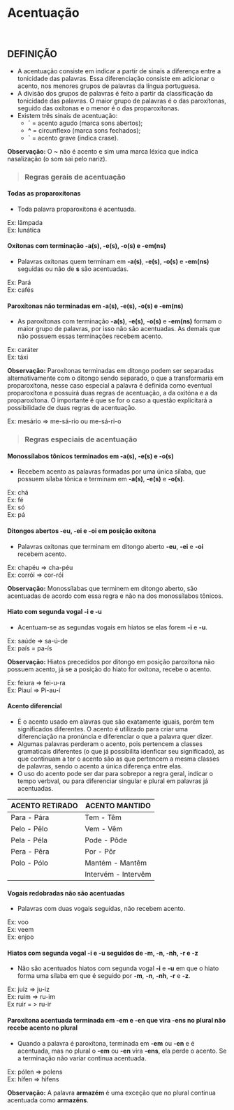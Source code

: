 # Acentuação

<br>

## DEFINIÇÃO
* A acentuação consiste em indicar a partir de sinais a diferença entre a tonicidade das palavras. Essa diferenciação consiste em adicionar o acento, nos menores grupos de palavras da língua portuguesa.
* A divisão dos grupos de palavras é feito a partir da classificação da tonicidade das palavras. O maior grupo de palavras é o das paroxítonas, seguido das oxítonas e o menor é o das proparoxítonas.
* Existem três sinais de acentuação:
  - **´** = acento agudo (marca sons abertos);
  - **^** = circunflexo (marca sons fechados);
  - **`** = acento grave (indica crase).

**Observação:** O **~** não é acento e sim uma marca léxica que indica nasalização (o som sai pelo nariz).

> ### Regras gerais de acentuação

#### Todas as proparoxítonas
* Toda palavra proparoxítona é acentuada.

Ex: lâmpada  
Ex: lunática  

#### Oxítonas com terminação -a(s), -e(s), -o(s) e -em(ns)
* Palavras oxítonas quem terminam em **-a(s)**, **-e(s)**, **-o(s)** e **-em(ns)** seguidas ou não de **s** são acentuadas.

Ex: Pará    
Ex: cafés  

#### Paroxítonas não terminadas em -a(s), -e(s), -o(s) e -em(ns)
* As paroxítonas com terminação **-a(s)**, **-e(s)**, **-o(s)** e **-em(ns)** formam o maior grupo de palavras, por isso não são acentuadas. As demais que não possuem essas terminações recebem acento.

Ex: caráter  
Ex: táxi  

**Observação:** Paroxítonas terminadas em ditongo podem ser separadas alternativamente com o ditongo sendo separado, o que a transformaria em proparoxítona, nesse caso especial a palavra é definida como eventual proparoxítona e possuirá duas regras de acentuação, a da oxitóna e a da proparoxítona. O importante é que se for o caso a questão explicitará a possibilidade de duas regras de acentuação.

Ex: mesário => me-sá-rio ou me-sá-ri-o

> ### Regras especiais de acentuação

#### Monossílabos tônicos terminados em -a(s), -e(s) e -o(s)
* Recebem acento as palavras formadas por uma única sílaba, que possuem sílaba tônica e terminam em **-a(s)**, **-e(s)** e **-o(s)**.

Ex: chá  
Ex: fé  
Ex: só  
Ex: pá

#### Ditongos abertos -eu, -ei e -oi em posição oxítona
* Palavras oxítonas que terminam em  ditongo aberto **-eu**, **-ei** e **-oi** recebem acento.

Ex: chapéu => cha-péu  
Ex: corrói => cor-rói

**Observação:** Monossílabas que terminem em ditongo aberto, são acentuadas de acordo com essa regra e não na dos monossílabos tônicos.

#### Hiato com segunda vogal -i e -u
* Acentuam-se as segundas vogais em hiatos se elas forem **-i** e **-u**.

Ex: saúde => sa-ú-de  
Ex: país = pa-ís  

**Observação:** Hiatos precedidos por ditongo em posição paroxítona não possuem acento, já se a posição do hiato for oxítona, recebe o acento.

Ex: feiura => fei-u-ra  
Ex: Piauí => Pi-au-í  

#### Acento diferencial
* É o acento usado em alavras que são exatamente iguais, porém tem significados diferentes. O acento é utilizado para criar uma diferenciação na pronúncia e diferenciar o que a palavra quer dizer.
* Algumas palavras perderam o acento, pois pertencem a classes gramaticais diferentes (o que já possibilita idenficar seu significado), as que continuam a ter o acento são as que pertencem a mesma classes de palavras, sendo o acento a única diferença entre elas.
* O uso do acento pode ser dar para sobrepor a regra geral, indicar o tempo verbval, ou para diferenciar singular e plural em palavras já acentuadas.

| ACENTO RETIRADO | ACENTO MANTIDO      |
| --------------- | ------------------- |
| Para - Pára     | Tem - Têm           |
| Pelo - Pêlo     | Vem - Vêm           |
| Pela - Péla     | Pode - Pôde         |
| Pera - Pêra     | Por - Pôr           |
| Polo - Pólo     | Mantém - Mantêm     |
|                 | Intervém - Intervêm |

#### Vogais redobradas não são acentuadas
* Palavras com duas vogais seguidas, não recebem acento.

Ex: voo  
Ex: veem  
Ex: enjoo

#### Hiatos com segunda vogal -i e -u seguidos de -m, -n, -nh, -r e -z
* Não são acentuados hiatos com segunda vogal **-i** e **-u** em que o hiato forma uma sílaba em que é seguido por **-m**, **-n**, **-nh**, **-r** e **-z**.

Ex: juiz => ju-iz  
Ex: ruim => ru-im  
Ex ruir = > ru-ir

#### Paroxítona acentuada terminada em -em e -en que vira -ens no plural não recebe acento no plural
* Quando a palavra é paroxítona, terminada em **-em** ou **-en** e é acentuada, mas no plural o **-em** ou **-en** vira **-ens**, ela perde o acento. Se a terminação não variar continua acentuada.

Ex: pólen => polens  
Ex: hífen => hifens  

**Observação:** A palavra **armazém** é uma exceção que no plural continua acentuada como **armazéns**.
